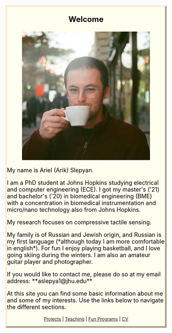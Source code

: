 <style>
body {
  background-image: url('/pictures/dict_background_us.png'); background-size: 2000px;
}
</style>

<style>
.myDiv {
  border: 5px outset BlanchedAlmond;
  background-color: Ivory;    
  text-align: left;
}
</style>

<div class="myDiv">

<p style="font-weight: bold; font-size: 24px; color: black; text-align: center;">
Welcome
</p>

<p style="text-align: center;">
  <img src="/pictures/good_small.jpg" width="400" />
</p>

<p style="font-size: 18px; color: black; ">
My name is Ariel (Arik) Slepyan.
</p>

<p style="font-size: 18px; color: black; ">
I am a PhD student at Johns Hopkins studying electrical and computer engineering (ECE). I got my master's ('21) and bachelor's ('20) in biomedical engineering (BME) with a concentration in biomedical instrumentation and micro/nano technology also from Johns Hopkins.
</p>

<p style="font-size: 18px; color: black; ">
My research focuses on compressive tactile sensing.
</p>

<p style="font-size: 18px; color: black;">
My family is of Russian and Jewish origin, and Russian is my first language (*although today I am more comfortable in english*).
For fun I enjoy playing basketball, and I love going skiing during the winters.
I am also an amateur guitar player and photographer.
</p>

<p style="font-size: 18px; color: black;">
If you would like to contact me, please do so at my email address: **aslepya1@jhu.edu**
</p>

<p style="font-size: 18px; color: black; ">
At this site you can find some basic information about me and some of my interests.
Use the links below to navigate the different sections.
</p>

<p align="center" style="color: black; ">
  <a href="http://arielslepyan.me/Projects">Projects</a> |
  <a href="http://arielslepyan.me/Teaching">Teaching</a> |
  <a href="http://arielslepyan.me/Fun">Fun Programs</a> |
  <a href="http://arielslepyan.me/CV">CV</a> 
</p>

</div>

